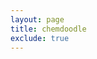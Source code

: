 ```yaml
---
layout: page
title: chemdoodle
exclude: true
---
```

<script>
	let myCanvas = new ChemDoodle.ViewerCanvas('id', 150, 150);
	    //the width of the bonds should be .6 pixels
	    myCanvas.styles.bonds_width_2D = .6;
	    //the spacing between higher order bond lines should be 18% of the length of the bond
	    myCanvas.styles.bonds_saturationWidthAbs_2D = 2.6;
	    //the hashed wedge spacing should be 2.5 pixels
	    myCanvas.styles.bonds_hashSpacing_2D = 2.5;
	    //the atom label font size should be 10
	    myCanvas.styles.atoms_font_size_2D = 10;
	    //we define a cascade of acceptable font families
	    //if Helvetica is not found, Arial will be used
	    myCanvas.styles.atoms_font_families_2D = ['Helvetica', 'Arial', 'sans-serif'];
	    //display carbons labels if they are terminal
	    myCanvas.styles.atoms_displayTerminalCarbonLabels_2D = true;
	    //add some color by using JMol colors for elements
	    myCanvas.styles.atoms_useJMOLColors = true;
	    myCanvas.emptyMessage = 'No Data Loaded!';
	    let caffeineMolFile =
	        'Molecule Name\n  CHEMDOOD08070920033D 0   0.00000     0.00000     0\n[Insert Comment Here]\n 14 15  0  0  0  0  0  0  0  0  1 V2000\n   -0.3318    2.0000    0.0000   O 0  0  0  1  0  0  0  0  0  0  0  0\n   -0.3318    1.0000    0.0000   C 0  0  0  1  0  0  0  0  0  0  0  0\n   -1.1980    0.5000    0.0000   N 0  0  0  1  0  0  0  0  0  0  0  0\n    0.5342    0.5000    0.0000   C 0  0  0  1  0  0  0  0  0  0  0  0\n   -1.1980   -0.5000    0.0000   C 0  0  0  1  0  0  0  0  0  0  0  0\n   -2.0640    1.0000    0.0000   C 0  0  0  4  0  0  0  0  0  0  0  0\n    1.4804    0.8047    0.0000   N 0  0  0  1  0  0  0  0  0  0  0  0\n    0.5342   -0.5000    0.0000   C 0  0  0  1  0  0  0  0  0  0  0  0\n   -2.0640   -1.0000    0.0000   O 0  0  0  1  0  0  0  0  0  0  0  0\n   -0.3318   -1.0000    0.0000   N 0  0  0  1  0  0  0  0  0  0  0  0\n    2.0640   -0.0000    0.0000   C 0  0  0  2  0  0  0  0  0  0  0  0\n    1.7910    1.7553    0.0000   C 0  0  0  4  0  0  0  0  0  0  0  0\n    1.4804   -0.8047    0.0000   N 0  0  0  1  0  0  0  0  0  0  0  0\n   -0.3318   -2.0000    0.0000   C 0  0  0  4  0  0  0  0  0  0  0  0\n  1  2  2  0  0  0  0\n  3  2  1  0  0  0  0\n  4  2  1  0  0  0  0\n  3  5  1  0  0  0  0\n  3  6  1  0  0  0  0\n  7  4  1  0  0  0  0\n  4  8  2  0  0  0  0\n  9  5  2  0  0  0  0\n 10  5  1  0  0  0  0\n 10  8  1  0  0  0  0\n  7 11  1  0  0  0  0\n  7 12  1  0  0  0  0\n 13  8  1  0  0  0  0\n 13 11  2  0  0  0  0\n 10 14  1  0  0  0  0\nM  END\n> <DATE>\n07-08-2009\n';
	    let caffeine = ChemDoodle.readMOL(caffeineMolFile);
	    //the bond lengths should be 14.4 pixels
	    caffeine.scaleToAverageBondLength(14.4);
	    myCanvas.loadMolecule(caffeine);
</script>